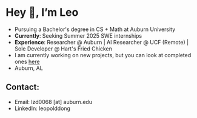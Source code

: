 # Hey 👋, I’m Leo


- Pursuing a Bachelor's degree in CS + Math at Auburn University  
- **Currently**: Seeking Summer 2025 SWE internships  
- **Experience**: Researcher @ Auburn | AI Researcher @ UCF (Remote) | Sole Developer @ Hart's Fried Chicken
- I am currently working on new projects, but you can look at completed ones [here](https://lepocodes.dev/)  
- Auburn, AL  


## Contact:
- Email: lzd0068 [at] auburn.edu  
- LinkedIn: leopolddong
